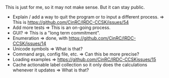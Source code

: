 This is just for me, so it may not make sense. But it can stay public.

- Explain / add a way to quit the program or to input a different process. => This is https://github.com/CinRC/IRDC-CCSK/issues/54
- Add more tests => This is an on-going process. 
- GUI? => This is a "long term commitment".
- Enumeration => done, with https://github.com/CinRC/IRDC-CCSK/issues/14 
- Unicode symbols => What is that?
- Command args, config file, etc. => Can this be more precise?
- Loading examples => https://github.com/CinRC/IRDC-CCSKissues/15
- Cache actionable label collection so it only does the calculations whenever it updates => What is that?
